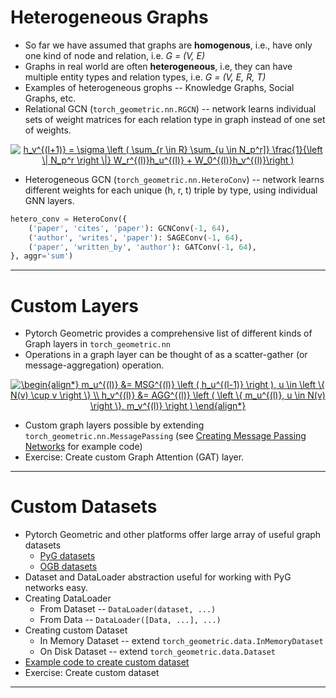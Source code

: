 # Heterogeneous Graphs

* So far we have assumed that graphs are __homogenous__, i.e., have only one kind of node and relation, i.e. _G = (V, E)_
* Graphs in real world are often __heterogeneous__, i.e, they can have multiple entity types and relation types, i.e. _G = (V, E, R, T)_
* Examples of heterogeneous grophs -- Knowledge Graphs, Social Graphs, etc.
* Relational GCN (`torch_geometric.nn.RGCN`) -- network learns individual sets of weight matrices for each relation type in graph instead of one set of weights.

<center><a href="https://www.codecogs.com/eqnedit.php?latex=\fn_jvn&space;h_v^{(l&plus;1)}&space;=&space;\sigma&space;\left&space;(&space;\sum_{r&space;\in&space;R}&space;\sum_{u&space;\in&space;N_p^r]}&space;\frac{1}{\left&space;\|&space;N_p^r&space;\right&space;\|}&space;W_r^{(l)}h_u^{(l)}&space;&plus;&space;W_0^{(l)}h_v^{(l)}\right&space;)" target="_blank"><img src="https://latex.codecogs.com/png.latex?\fn_jvn&space;h_v^{(l&plus;1)}&space;=&space;\sigma&space;\left&space;(&space;\sum_{r&space;\in&space;R}&space;\sum_{u&space;\in&space;N_p^r]}&space;\frac{1}{\left&space;\|&space;N_p^r&space;\right&space;\|}&space;W_r^{(l)}h_u^{(l)}&space;&plus;&space;W_0^{(l)}h_v^{(l)}\right&space;)" title="h_v^{(l+1)} = \sigma \left ( \sum_{r \in R} \sum_{u \in N_p^r]} \frac{1}{\left \| N_p^r \right \|} W_r^{(l)}h_u^{(l)} + W_0^{(l)}h_v^{(l)}\right )" /></a></center>

* Heterogeneous GCN (`torch_geometric.nn.HeteroConv`) -- network learns different weights for each unique (h, r, t) triple by type, using individual GNN layers.

```python
hetero_conv = HeteroConv({
    ('paper', 'cites', 'paper'): GCNConv(-1, 64),
    ('author', 'writes', 'paper'): SAGEConv(-1, 64),
    ('paper', 'written_by', 'author'): GATConv(-1, 64),
}, aggr='sum')
```

---

# Custom Layers

* Pytorch Geometric provides a comprehensive list of different kinds of Graph layers in `torch_geometric.nn`
* Operations in a graph layer can be thought of as a scatter-gather (or message-aggregation) operation.

<center><a href="https://www.codecogs.com/eqnedit.php?latex=\fn_jvn&space;\begin{align*}&space;m_u^{(l)}&space;&=&space;MSG^{(l)}&space;\left&space;(&space;h_u^{(l-1)}&space;\right&space;),&space;u&space;\in&space;\left&space;\{&space;N(v)&space;\cup&space;v&space;\right&space;\}&space;\\&space;h_v^{(l)}&space;&=&space;AGG^{(l)}&space;\left&space;(&space;\left&space;\{&space;m_u^{(l)},&space;u&space;\in&space;N(v)&space;\right&space;\},&space;m_v^{(l)}&space;\right&space;)&space;\end{align*}" target="_blank"><img src="https://latex.codecogs.com/png.latex?\fn_jvn&space;\begin{align*}&space;m_u^{(l)}&space;&=&space;MSG^{(l)}&space;\left&space;(&space;h_u^{(l-1)}&space;\right&space;),&space;u&space;\in&space;\left&space;\{&space;N(v)&space;\cup&space;v&space;\right&space;\}&space;\\&space;h_v^{(l)}&space;&=&space;AGG^{(l)}&space;\left&space;(&space;\left&space;\{&space;m_u^{(l)},&space;u&space;\in&space;N(v)&space;\right&space;\},&space;m_v^{(l)}&space;\right&space;)&space;\end{align*}" title="\begin{align*} m_u^{(l)} &= MSG^{(l)} \left ( h_u^{(l-1)} \right ), u \in \left \{ N(v) \cup v \right \} \\ h_v^{(l)} &= AGG^{(l)} \left ( \left \{ m_u^{(l)}, u \in N(v) \right \}, m_v^{(l)} \right ) \end{align*}" /></a></center>

* Custom graph layers possible by extending `torch_geometric.nn.MessagePassing` (see [Creating Message Passing Networks](https://pytorch-geometric.readthedocs.io/en/latest/notes/create_gnn.html) for example code)
* Exercise: Create custom Graph Attention (GAT) layer.

---

# Custom Datasets

* Pytorch Geometric and other platforms offer large array of useful graph datasets 
  * [PyG datasets](https://pytorch-geometric.readthedocs.io/en/latest/modules/datasets.html)
  * [OGB datasets](https://ogb.stanford.edu/docs/dataset_overview/)
* Dataset and DataLoader abstraction useful for working with PyG networks easy.
* Creating DataLoader
  * From Dataset -- `DataLoader(dataset, ...)`
  * From Data -- `DataLoader([Data, ...], ...)`
* Creating custom Dataset
  * In Memory Dataset -- extend `torch_geometric.data.InMemoryDataset`
  * On Disk Dataset -- extend `torch_geometric.data.Dataset`
* [Example code to create custom dataset](https://pytorch-geometric.readthedocs.io/en/latest/notes/create_dataset.html)
* Exercise: Create custom dataset

---
